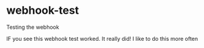 # webhook-test
Testing the webhook

IF you see this webhook test worked. It really did!
I like to do this more often 
